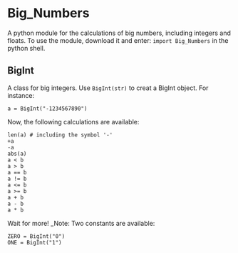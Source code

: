 # Big_Numbers
A python module for the calculations of big numbers, including integers and floats.
To use the module, download it and enter: `import Big_Numbers` in the python shell.
## BigInt
A class for big integers.
Use `BigInt(str)` to creat a BigInt object.
For instance:
```
a = BigInt("-1234567890")
```
Now, the following calculations are available:
```
len(a) # including the symbol '-'
+a
-a
abs(a)
a < b
a > b
a == b
a != b
a <= b
a >= b
a + b
a - b
a * b
```
Wait for more!
_Note: Two constants are available: 
```
ZERO = BigInt("0")
ONE = BigInt("1")
```
